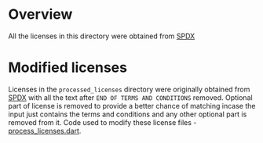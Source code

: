 # Overview
All the licenses in this directory were obtained from [SPDX](https://github.com/spdx/license-list-data)

# Modified licenses
Licenses in the `processed_licenses` directory were originally obtained from [SPDX](https://github.com/spdx/license-list-data) with all the text after `END OF TERMS AND CONDITIONS` removed.
Optional part of license is removed to provide a better chance of matching incase the input just 
contains the terms and conditions and any other optional part is removed from it.
Code used to modify these license files - [process_licenses.dart](./process_licenses.dart). 
